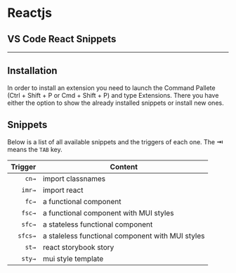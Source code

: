 # Reactjs
## VS Code React Snippets
-------------------

## Installation

In order to install an extension you need to launch the Command Pallete (Ctrl + Shift + P or Cmd + Shift + P) and type Extensions.
There you have either the option to show the already installed snippets or install new ones.

## Snippets

Below is a list of all available snippets and the triggers of each one. The **⇥** means the `TAB` key.

| Trigger  | Content |
| -------: | ------- |
| `cn→`    | import classnames |
| `imr→`   | import react |
| `fc→`    | a functional component |
| `fsc→`   | a functional component with MUI styles |
| `sfc→`   | a stateless functional component |
| `sfcs→`  | a staleless functional component with MUI styles |
| `st→`    | react storybook story |
| `sty→`   | mui style template |
